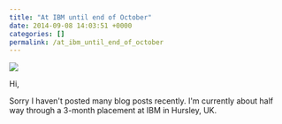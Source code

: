 ```yaml
---
title: "At IBM until end of October"
date: 2014-09-08 14:03:51 +0000
categories: []
permalink: /at_ibm_until_end_of_october
---
```

![](http://farm6.static.flickr.com/5022/5657734787_b7b667b851_m.jpg)

Hi,

Sorry I haven't posted many blog posts recently. I'm currently about
half way through a 3-month placement at IBM in Hursley, UK.

